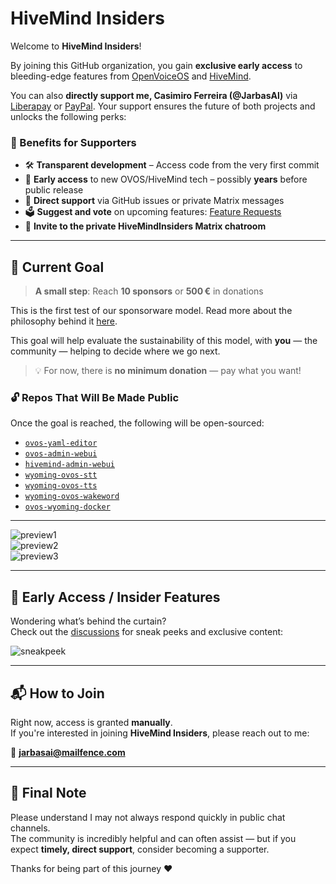 # HiveMind Insiders

Welcome to **HiveMind Insiders**!

By joining this GitHub organization, you gain **exclusive early access** to bleeding-edge features from [OpenVoiceOS](https://github.com/orgs/OpenVoiceOS) and [HiveMind](https://github.com/orgs/JarbasHiveMind).

You can also **directly support me, Casimiro Ferreira (@JarbasAl)** via [Liberapay](https://liberapay.com/jarbasAI) or [PayPal](https://paypal.me/AnaIsabelFerreira). Your support ensures the future of both projects and unlocks the following perks:

### 🎁 Benefits for Supporters

- 🛠 **Transparent development** – Access code from the very first commit  
- 🚀 **Early access** to new OVOS/HiveMind tech – possibly **years** before public release  
- 💬 **Direct support** via GitHub issues or private Matrix messages  
- 🗳 **Suggest and vote** on upcoming features: [Feature Requests](https://github.com/HiveMindInsiders/feature-requests)  
- 🔐 **Invite to the private HiveMindInsiders Matrix chatroom**

---

## 🎯 Current Goal

> **A small step**: Reach **10 sponsors** or **500 €** in donations

This is the first test of our sponsorware model. Read more about the philosophy behind it [here](https://github.com/HiveMindInsiders/.github/blob/main/sponsorware.md).

This goal will help evaluate the sustainability of this model, with **you** — the community — helping to decide where we go next.

> 💡 For now, there is **no minimum donation** — pay what you want!

### 🔓 Repos That Will Be Made Public

Once the goal is reached, the following will be open-sourced:

- [`ovos-yaml-editor`](https://github.com/HiveMindInsiders/ovos-yaml-editor)  
- [`ovos-admin-webui`](https://github.com/HiveMindInsiders/ovos-admin-webui)  
- [`hivemind-admin-webui`](https://github.com/HiveMindInsiders/hivemind-admin-webui)  
- [`wyoming-ovos-stt`](https://github.com/HiveMindInsiders/wyoming-ovos-stt)  
- [`wyoming-ovos-tts`](https://github.com/HiveMindInsiders/wyoming-ovos-tts)  
- [`wyoming-ovos-wakeword`](https://github.com/HiveMindInsiders/wyoming-ovos-wakeword)  
- [`ovos-wyoming-docker`](https://github.com/HiveMindInsiders/ovos-wyoming-docker)

---

![preview1](https://github.com/user-attachments/assets/235bd955-d5ba-4cba-a1bc-9631d677f23b)  
![preview2](https://github.com/user-attachments/assets/c9cd5a9d-c985-4ad8-863a-98cea7f5b74f)  
![preview3](https://github.com/user-attachments/assets/fd43ad21-7697-4b16-b464-46e5bca32a1d)

---

## 👀 Early Access / Insider Features

Wondering what’s behind the curtain?  
Check out the [discussions](https://github.com/orgs/HiveMindInsiders/discussions) for sneak peeks and exclusive content:

![sneakpeek](https://github.com/user-attachments/assets/bf9046c2-c35f-42c3-826f-c4b360016c41)

---

## 📬 How to Join

Right now, access is granted **manually**.  
If you're interested in joining **HiveMind Insiders**, please reach out to me:

📧 **jarbasai@mailfence.com**

---

## 🙏 Final Note

Please understand I may not always respond quickly in public chat channels.  
The community is incredibly helpful and can often assist — but if you expect **timely, direct support**, consider becoming a supporter.

Thanks for being part of this journey ❤️
